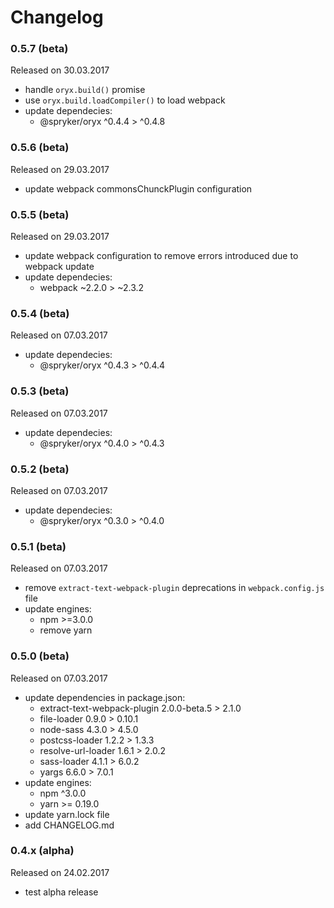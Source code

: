 # Changelog

### 0.5.7 (beta)
Released on 30.03.2017

- handle `oryx.build()` promise
- use `oryx.build.loadCompiler()` to load webpack
- update dependecies:
    - @spryker/oryx ^0.4.4 > ^0.4.8

### 0.5.6 (beta)
Released on 29.03.2017

- update webpack commonsChunckPlugin configuration

### 0.5.5 (beta)
Released on 29.03.2017

- update webpack configuration to remove errors introduced due to webpack update
- update dependecies:
    - webpack ~2.2.0 > ~2.3.2

### 0.5.4 (beta)
Released on 07.03.2017

- update dependecies:
    - @spryker/oryx ^0.4.3 > ^0.4.4

### 0.5.3 (beta)
Released on 07.03.2017

- update dependecies:
    - @spryker/oryx ^0.4.0 > ^0.4.3

### 0.5.2 (beta)
Released on 07.03.2017

- update dependecies:
    - @spryker/oryx ^0.3.0 > ^0.4.0

### 0.5.1 (beta)
Released on 07.03.2017

- remove `extract-text-webpack-plugin` deprecations in `webpack.config.js` file
- update engines:
    - npm >=3.0.0
    - remove yarn

### 0.5.0 (beta)
Released on 07.03.2017

- update dependencies in package.json:
    - extract-text-webpack-plugin 2.0.0-beta.5 > 2.1.0
    - file-loader 0.9.0 > 0.10.1               
    - node-sass 4.3.0 > 4.5.0           
    - postcss-loader 1.2.2 > 1.3.3      
    - resolve-url-loader 1.6.1 > 2.0.2   
    - sass-loader 4.1.1 > 6.0.2     
    - yargs 6.6.0 > 7.0.1
- update engines:
    - npm ^3.0.0
    - yarn >= 0.19.0
- update yarn.lock file
- add CHANGELOG.md

### 0.4.x (alpha)
Released on 24.02.2017

- test alpha release